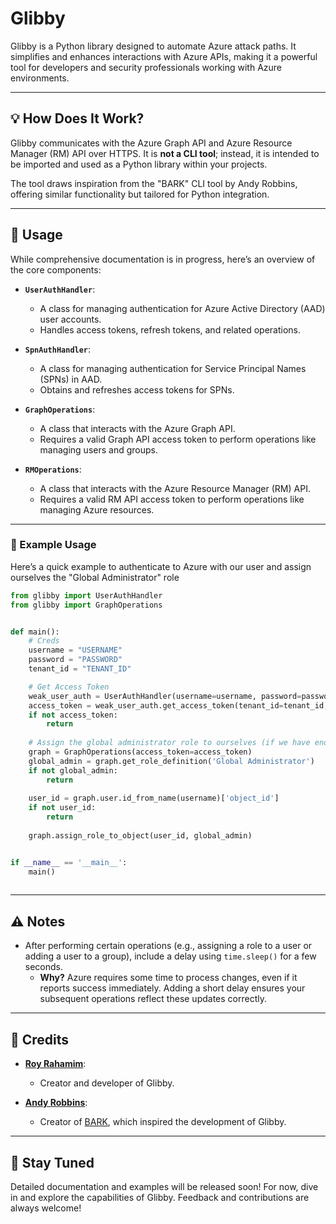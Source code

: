 # Glibby

Glibby is a Python library designed to automate Azure attack paths. It simplifies and enhances interactions with Azure APIs, making it a powerful tool for developers and security professionals working with Azure environments.

---

## 💡 How Does It Work?

Glibby communicates with the Azure Graph API and Azure Resource Manager (RM) API over HTTPS. It is **not a CLI tool**; instead, it is intended to be imported and used as a Python library within your projects.

The tool draws inspiration from the "BARK" CLI tool by Andy Robbins, offering similar functionality but tailored for Python integration.

---

## 📖 Usage

While comprehensive documentation is in progress, here’s an overview of the core components:

- **`UserAuthHandler`**:
  - A class for managing authentication for Azure Active Directory (AAD) user accounts.
  - Handles access tokens, refresh tokens, and related operations.

- **`SpnAuthHandler`**:
  - A class for managing authentication for Service Principal Names (SPNs) in AAD.
  - Obtains and refreshes access tokens for SPNs.

- **`GraphOperations`**:
  - A class that interacts with the Azure Graph API.
  - Requires a valid Graph API access token to perform operations like managing users and groups.

- **`RMOperations`**:
  - A class that interacts with the Azure Resource Manager (RM) API.
  - Requires a valid RM API access token to perform operations like managing Azure resources.

---

### 🔧 Example Usage

Here’s a quick example to authenticate to Azure with our user and assign ourselves the "Global Administrator" role

```python
from glibby import UserAuthHandler
from glibby import GraphOperations


def main():
    # Creds
    username = "USERNAME"
    password = "PASSWORD"
    tenant_id = "TENANT_ID"

    # Get Access Token
    weak_user_auth = UserAuthHandler(username=username, password=password)
    access_token = weak_user_auth.get_access_token(tenant_id=tenant_id, resource='graph')
    if not access_token:
        return
    
    # Assign the global administrator role to ourselves (if we have enough permissions to do it)
    graph = GraphOperations(access_token=access_token)
    global_admin = graph.get_role_definition('Global Administrator')
    if not global_admin:
        return
    
    user_id = graph.user.id_from_name(username)['object_id']
    if not user_id:
        return
    
    graph.assign_role_to_object(user_id, global_admin)


if __name__ == '__main__':
    main()
    
```

---

## ⚠️ Notes

- After performing certain operations (e.g., assigning a role to a user or adding a user to a group), include a delay using `time.sleep()` for a few seconds. 
  - **Why?** Azure requires some time to process changes, even if it reports success immediately. Adding a short delay ensures your subsequent operations reflect these updates correctly.

---

## 🙌 Credits

- **[Roy Rahamim](https://twitter.com/0xRoyR)**:
  - Creator and developer of Glibby.
  
- **[Andy Robbins](https://x.com/_wald0)**:
  - Creator of [BARK](https://github.com/BloodHoundAD/BARK), which inspired the development of Glibby.

---

## 🌟 Stay Tuned

Detailed documentation and examples will be released soon! For now, dive in and explore the capabilities of Glibby. Feedback and contributions are always welcome!
